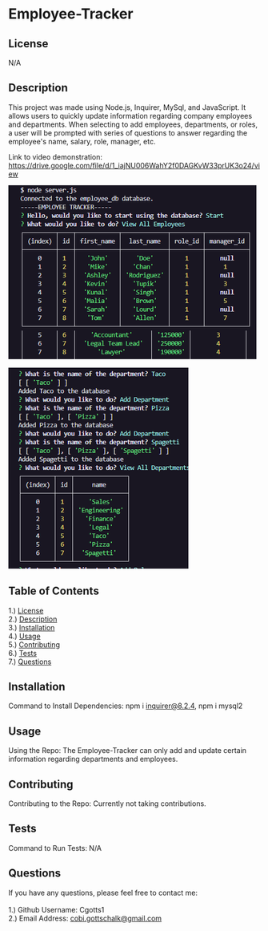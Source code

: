 # Employee-Tracker

## <section id = "License">License</section>
N/A

## <section id = "Description">Description</section>
This project was made using Node.js, Inquirer, MySql, and JavaScript. It allows users to quickly update information regarding company employees and departments. When selecting to add employees, departments, or roles, a user will be prompted with  series of questions to answer regarding the employee's name, salary, role, manager, etc. 

Link to video demonstration: https://drive.google.com/file/d/1_iajNU006WahY2f0DAGKvW33prUK3o24/view

![Employee Tracker](./images/image1.png)

![Employee Tracker](./images/image2.png)


## Table of Contents
1.) <a href = "#License">License</a><br>
2.) <a href = "#Description">Description</a><br>
3.) <a href = "#Installation">Installation</a> <br>
4.) <a href = "#Usage">Usage</a><br>
5.) <a href = "#Contributing">Contributing</a><br>
6.) <a href = "#Tests">Tests</a><br>
7.) <a href = "#Questions">Questions</a>

## <section id = "Installation">Installation</section>
Command to Install Dependencies: npm i inquirer@8.2.4, npm i mysql2

## <section id = "Usage">Usage</section>
Using the Repo: The Employee-Tracker can only add and update certain information regarding departments and employees.

## <section id = "Contributing">Contributing</section>
Contributing to the Repo: Currently not taking contributions.

## <section id = "Tests">Tests</section>
Command to Run Tests: N/A

## <section id = "Questions">Questions</section>
If you have any questions, please feel free to contact me: <br><br>
1.) Github Username: Cgotts1 <br>
2.) Email Address: cobi.gottschalk@gmail.com
